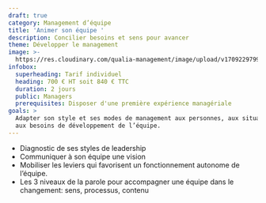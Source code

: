 ```yaml
---
draft: true
category: Management d’équipe
title: 'Animer son équipe '
description: Concilier besoins et sens pour avancer
theme: Développer le management
image: >-
  https://res.cloudinary.com/qualia-management/image/upload/v1709229799/cld-sample-3.jpg
infobox:
  superheading: Tarif individuel
  heading: 700 € HT soit 840 € TTC
  duration: 2 jours
  public: Managers
  prerequisites: Disposer d'une première expérience managériale
goals: >
  Adapter son style et ses modes de management aux personnes, aux situations et
  aux besoins de développement de l’équipe.
---
```


* Diagnostic de ses styles de leadership
* Communiquer à son équipe une vision
* Mobiliser les leviers qui favorisent un fonctionnement autonome de l’équipe.
* Les 3 niveaux de la parole pour accompagner une équipe dans le changement: sens, processus, contenu
